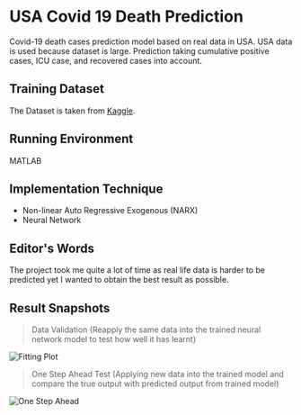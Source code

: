 # USA Covid 19 Death Prediction
Covid-19 death cases prediction model based on real data in USA. USA data is used because dataset is large. Prediction taking cumulative positive cases, ICU case, and recovered cases into account. 

## Training Dataset
The Dataset is taken from [Kaggle](https://www.kaggle.com/sudalairajkumar/covid19-in-usa?select=us_covid19_daily.csv).

## Running Environment
MATLAB

## Implementation Technique
-	Non-linear Auto Regressive Exogenous (NARX)
-	Neural Network


## Editor's Words
The project took me quite a lot of time as real life data is harder to be predicted yet I wanted to obtain the best result as possible.

## Result Snapshots
>Data Validation (Reapply the same data into the trained neural network model to test how well it has learnt)
<img src="https://user-images.githubusercontent.com/60565482/97440285-3749b980-1962-11eb-9989-650a5affd8c5.png" alt="Fitting Plot"/>

>One Step Ahead Test (Applying new data into the trained model and compare the true output with predicted output from trained model)
<img src="https://user-images.githubusercontent.com/60565482/97440505-809a0900-1962-11eb-8686-1e1bf25c78b2.png" alt="One Step Ahead"/>
